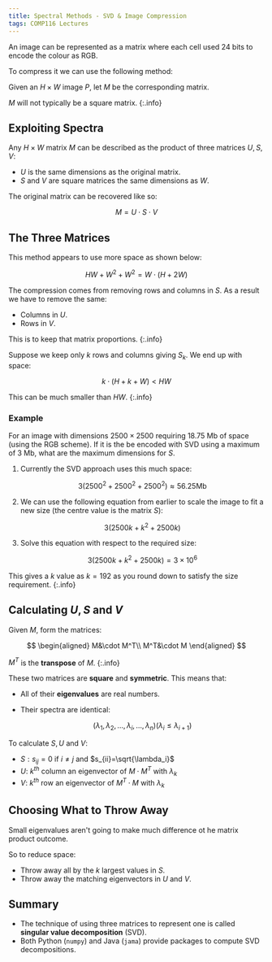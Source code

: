 ```yaml
---
title: Spectral Methods - SVD & Image Compression
tags: COMP116 Lectures
---
```

An image can be represented as a matrix where each cell used 24 bits to encode the colour as RGB.

To compress it we can use the following method:

Given an $H\times W$ image $P$, let $M$ be the corresponding matrix.

$M$ will not typically be a square matrix.
{:.info}

## Exploiting Spectra
Any $H\times W$ matrix $M$ can be described as the product of three matrices $U,S,V$:

* $U$ is the same dimensions as the original matrix.
* $S$ and $V$ are square matrices the same dimensions as $W$.

The original matrix can be recovered like so:

$$M=U\cdot S\cdot V$$

## The Three Matrices
This method appears to use more space as shown below:

$$HW+W^2+W^2=W\cdot(H+2W)$$

The compression comes from removing rows and columns in $S$. As a result we have to remove the same:

* Columns in $U$.
* Rows in $V$.

This is to keep that matrix proportions.
{:.info}

Suppose we keep only $k$ rows and columns giving $S_k$. We end up with space:

$$k\cdot(H+k+W)< HW$$

This can be much smaller than $HW$.
{:.info}

### Example
For an image with dimensions $2500\times2500$ requiring 18.75 Mb of space (using the RGB scheme). If it is the be encoded with SVD using a maximum of 3 Mb, what are the maximum dimensions for $S$.

1. Currently the SVD approach uses this much space:
	
	$$3(2500^2+2500^2+2500^2)\approx56.25\text{Mb}$$
1. We can use the following equation from earlier to scale the image to fit a new size (the centre value is the matrix $S$):
	
	$$3(2500k+k^2+2500k)$$
1. Solve this equation with respect to the required size:

	$$3(2500k+k^2+2500k)=3\times10^6$$

This gives a $k$ value as $k=192$ as you round down to satisfy the size requirement.
{:.info}

## Calculating $U,S$ and $V$
Given $M$, form the matrices:

$$
\begin{aligned}
M&\cdot M^T\\
M^T&\cdot M
\end{aligned}
$$

$M^T$ is the **transpose** of $M$.
{:.info}

These two matrices are **square** and **symmetric**. This means that:

* All of their **eigenvalues** are real numbers.
* Their spectra are identical:
	
	$$(\lambda_1,\lambda_2,\ldots,\lambda_i,\ldots,\lambda_n)(\lambda_i\leq\lambda_{i+1})$$

To calculate $S,U$ and $V$:

* $S:s_{ij}=0$ if $i\neq j$ and $s_{ii}=\sqrt{\lambda_i}$
* $U:$ $k^{th}$ column an eigenvector of $M\cdot M^T$ with $\lambda_k$
* $V:$ $k^{th}$ row an eigenvector of $M^T\cdot M$ with $\lambda_k$

## Choosing What to Throw Away
Small eigenvalues aren't going to make much difference ot he matrix product outcome.

So to reduce space:

* Throw away all by the $k$ largest values in $S$.
* Throw away the matching eigenvectors in $U$ and $V$.

## Summary
* The technique of using three matrices to represent one is called **singular value decomposition** (SVD).
* Both Python (`numpy`) and Java (`jama`) provide packages to compute SVD decompositions.